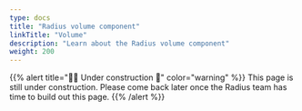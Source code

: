 ```yaml
---
type: docs
title: "Radius volume component"
linkTitle: "Volume"
description: "Learn about the Radius volume component"
weight: 200
---
```


{{% alert title="👷‍♂️ Under construction 🚧" color="warning" %}}
This page is still under construction. Please come back later once the Radius team has time to build out this page.
{{% /alert %}}
